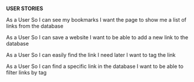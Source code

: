 **USER STORIES**

As a User
So I can see my bookmarks
I want the page to show me a list of links from the database

As a User
So I can save a website
I want to be able to add a new link to the database

As a User
So I can easily find the link I need later
I want to tag the link

As a User
So I can find a specific link in the database
I want to be able to filter links by tag
